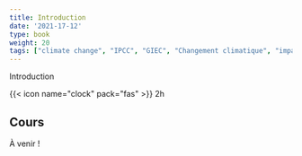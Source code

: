 ```yaml
---
title: Introduction
date: '2021-17-12'
type: book
weight: 20
tags: ["climate change", "IPCC", "GIEC", "Changement climatique", "impacts", "adaptation"]
---
```


Introduction 

<!--more-->

{{< icon name="clock" pack="fas" >}} 2h

## Cours

À venir !
